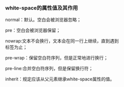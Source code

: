 ### white-space的属性值及其作用

normal：默认。空白会被浏览器忽略；

pre：空白会被浏览器保留；

nowrap:文本不会换行，文本会在同一行上继续，直到遇到<br>标签为止；

pre-wrap：保留空白符序列，但是正常地进行换行；

pre-line:合并空白符序列，但是保留换行符；

inherit：规定应该从父元素继承white-space属性的值。